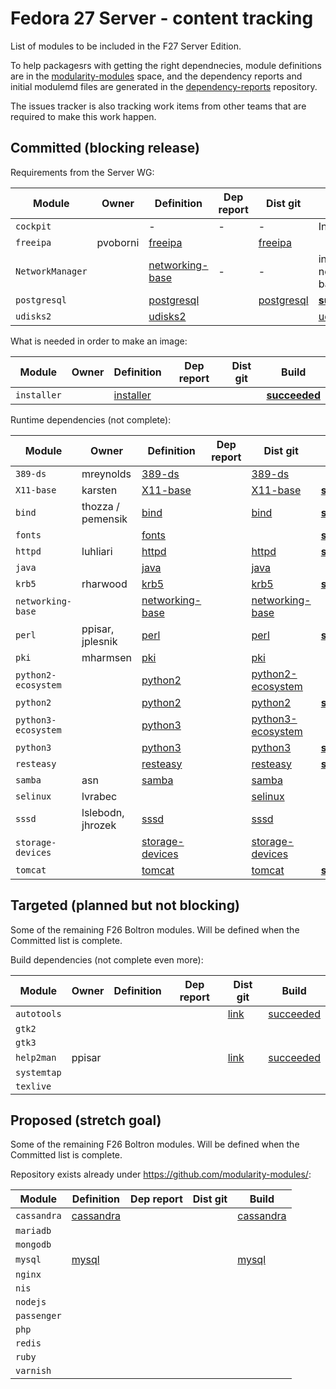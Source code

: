 # Fedora 27 Server - content tracking

List of modules to be included in the F27 Server Edition.

To help packagesrs with getting the right dependnecies, module definitions are in the [modularity-modules](https://github.com/modularity-modules) space, and the dependency reports and initial modulemd files are generated in the [dependency-reports](https://github.com/fedora-modularity/dependency-report) repository.

The issues tracker is also tracking work items from other teams that are required to make this work happen.

## Committed (blocking release)

Requirements from the Server WG:

| Module | Owner | Definition | Dep report | Dist git | Build |
|---|---|---|---|---|---|
| `cockpit` | | - | - | - | In Platform |
| `freeipa ` | pvoborni | [freeipa](https://github.com/modularity-modules/freeipa) | | [freeipa](https://src.fedoraproject.org/modules/freeipa) | | |
| `NetworkManager` | | [networking-base](https://github.com/modularity-modules/networking-base) | - | - | in networking-base |
| `postgresql` | | [postgresql](https://github.com/modularity-modules/postgresql) | | [postgresql](https://src.fedoraproject.org/modules/postgresql) | [**succeeded**](https://mbs.fedoraproject.org/module-build-service/1/module-builds/831) |
| `udisks2` | | [udisks2](https://github.com/modularity-modules/udisks2) | | | [udisks2](https://src.fedoraproject.org/modules/udisks2) | [**succeeded**](https://mbs.fedoraproject.org/module-build-service/1/module-builds/8881) |

What is needed in order to make an image:

| Module | Owner | Definition | Dep report | Dist git | Build |
|---|---|---|---|---|---|
| `installer` | | [installer](https://github.com/modularity-modules/installer) | | | [**succeeded**](https://mbs.fedoraproject.org/module-build-service/1/module-builds/816) |

Runtime dependencies (not complete):

| Module | Owner | Definition | Dep report | Dist git | Build |
|---|---|---|---|---|---|
| `389-ds` | mreynolds | [389-ds](https://github.com/modularity-modules/389-ds) | | [389-ds](https://src.fedoraproject.org/modules/389-ds) | |
| `X11-base` | karsten | [X11-base](https://github.com/modularity-modules/X11-base) | |  [X11-base](https://src.fedoraproject.org/modules/X11-base) | [**succeeded**](https://mbs.fedoraproject.org/module-build-service/1/module-builds/868) |
| `bind` | thozza / pemensik | [bind](https://github.com/modularity-modules/bind) | | [bind](https://src.fedoraproject.org/modules/bind) | [**succeeded**](https://mbs.fedoraproject.org/module-build-service/1/module-builds/878) |
| `fonts` | | [fonts](https://github.com/modularity-modules/fonts) | | | [**succeeded**](https://mbs.fedoraproject.org/module-build-service/1/module-builds/874) |
| `httpd` | luhliari | [httpd](https://github.com/modularity-modules/httpd) | | [httpd](https://src.fedoraproject.org/modules/httpd) | [**succeeded**](https://mbs.fedoraproject.org/module-build-service/1/module-builds/884) |
| `java` | | [java](https://github.com/modularity-modules/java) | | [java](https://src.fedoraproject.org/modules/java) | |
| `krb5` | rharwood | [krb5](https://github.com/modularity-modules/krb5) | | [krb5](https://src.fedoraproject.org/modules/krb5) | [**succeeded**](https://mbs.fedoraproject.org/module-build-service/1/module-builds/872) |
| `networking-base` | | [networking-base](https://github.com/modularity-modules/networking-base) | | [networking-base](https://src.fedoraproject.org/modules/networking-base) | |
| `perl` | ppisar, jplesnik | [perl](https://github.com/modularity-modules/perl) | | [perl](https://src.fedoraproject.org/modules/perl) | [**succeeded**](https://mbs.fedoraproject.org/module-build-service/1/module-builds/805) |
| `pki` | mharmsen | [pki](https://github.com/modularity-modules/pki) | | [pki](https://src.fedoraproject.org/modules/pki) | |
| `python2-ecosystem` | | [python2](https://github.com/modularity-modules/python2) | | [python2-ecosystem](https://src.fedoraproject.org/modules/python2-ecosystem) | |
| `python2` | | [python2](https://github.com/modularity-modules/python2) | | [python2](https://src.fedoraproject.org/modules/python2) | [**succeeded**](https://mbs.fedoraproject.org/module-build-service/1/module-builds/867) |
| `python3-ecosystem` | | [python3](https://github.com/modularity-modules/python3) | | [python3-ecosystem](https://src.fedoraproject.org/modules/python3-ecosystem) | |
| `python3` | | [python3](https://github.com/modularity-modules/python3) | | [python3](https://src.fedoraproject.org/modules/python3) | [**succeeded**](https://mbs.fedoraproject.org/module-build-service/1/module-builds/859) |
| `resteasy` | | [resteasy](https://github.com/modularity-modules/resteasy) | | [resteasy](https://src.fedoraproject.org/modules/resteasy) | [**succeeded**](https://mbs.fedoraproject.org/module-build-service/1/module-builds/876) |
| `samba` | asn | [samba](https://github.com/modularity-modules/samba) | | [samba](https://src.fedoraproject.org/modules/samba) | |
| `selinux` | lvrabec | | | [selinux](https://src.fedoraproject.org/modules/selinux) | |
| `sssd` | lslebodn, jhrozek | [sssd](https://github.com/modularity-modules/sssd) | | [sssd](https://src.fedoraproject.org/modules/sssd) | |
| `storage-devices` | | [storage-devices](https://github.com/modularity-modules/storage-devices) | | [storage-devices](https://src.fedoraproject.org/modules/storage-devices) | |
| `tomcat` | | [tomcat](https://github.com/modularity-modules/tomcat) | | [tomcat](https://src.fedoraproject.org/modules/tomcat) | [**succeeded**](https://mbs.fedoraproject.org/module-build-service/1/module-builds/870) |


## Targeted (planned but not blocking)

Some of the remaining F26 Boltron modules. Will be defined when the Committed list is complete.

Build dependencies (not complete even more):

| Module | Owner | Definition | Dep report | Dist git | Build |
|---|---|---|---|---|---|
| `autotools` | | | | [link](https://src.fedoraproject.org/modules/autotools) | [succeeded](https://koji.fedoraproject.org/koji/buildinfo?buildID=965063) |
| `gtk2` | | | | | |
| `gtk3` | | | | | |
| `help2man` | ppisar | | | [link](https://src.fedoraproject.org/modules/help2man) | [succeeded](https://koji.fedoraproject.org/koji/buildinfo?buildID=965055) |
| `systemtap` | | | | | |
| `texlive` | | | | | |

## Proposed (stretch goal)

Some of the remaining F26 Boltron modules. Will be defined when the Committed list is complete.

Repository exists already under https://github.com/modularity-modules/:

| Module | Definition | Dep report | Dist git | Build |
|---|---|---|---|---|
| `cassandra` | [cassandra](https://github.com/modularity-modules/cassandra) | | | [cassandra](https://src.fedoraproject.org/modules/cassandra) | |
| `mariadb` | | | | | |
| `mongodb` | | | | | |
| `mysql` | [mysql](https://github.com/modularity-modules/mysql) | | | [mysql](https://src.fedoraproject.org/modules/mysql) | |
| `nginx` | | | | | |
| `nis` | | | | | |
| `nodejs` | | | | | |
| `passenger` | | | | | |
| `php` | | | | | |
| `redis` | | | | | |
| `ruby` | | | | | |
| `varnish` | | | | | |
